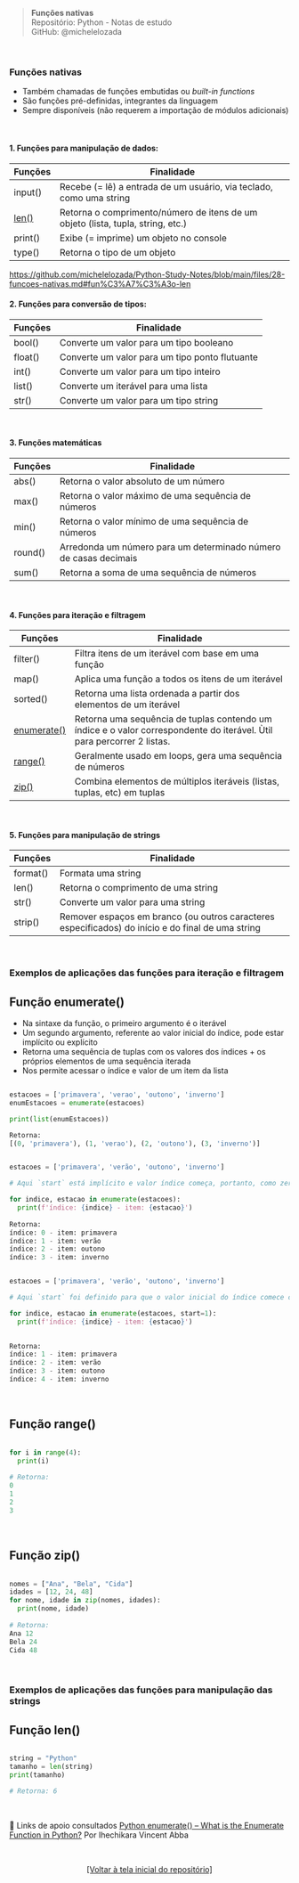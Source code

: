 > **Funções nativas**  
> Repositório: Python - Notas de estudo     
> GitHub: @michelelozada
&nbsp;
     
&nbsp;  
### Funções nativas 
- Também chamadas de funções embutidas ou *built-in functions*  
- São funções pré-definidas, integrantes da linguagem  
- Sempre disponíveis (não requerem a importação de módulos adicionais)  

&nbsp;  

#### 1. Funções para manipulação de dados:
Funções | Finalidade 
---     | ---
input() | Recebe (= lê) a entrada de um usuário, via teclado, como uma string
[len()](função-len()) | Retorna o comprimento/número de itens de um objeto (lista, tupla, string, etc.)
print() | Exibe (= imprime) um objeto no console 
type() | Retorna o tipo de um objeto 


https://github.com/michelelozada/Python-Study-Notes/blob/main/files/28-funcoes-nativas.md#fun%C3%A7%C3%A3o-len
&nbsp;  

#### 2. Funções para conversão de tipos:
Funções | Finalidade 
---     | ---
bool() | Converte um valor para um tipo booleano
float() | Converte um valor para um tipo ponto flutuante
int() | Converte um valor para um tipo inteiro
list() | Converte um iterável para uma lista
str() | Converte um valor para um tipo string

&nbsp;  

#### 3. Funções matemáticas
Funções | Finalidade 
---     | ---
abs() | Retorna o valor absoluto de um número
max() | Retorna o valor máximo de uma sequência de números
min() | Retorna o valor mínimo de uma sequência de números
round() | Arredonda um número para um determinado número de casas decimais
sum() | Retorna a soma de uma sequência de números

&nbsp;  

#### 4. Funções para iteração e filtragem
Funções | Finalidade 
---     | ---
filter() | Filtra itens de um iterável com base em uma função
map() | Aplica uma função a todos os itens de um iterável
sorted() | Retorna uma lista ordenada a partir dos elementos de um iterável
[enumerate()](função-enumerate()) | Retorna  uma sequência de tuplas contendo um índice e o valor correspondente do iterável. Ùtil para percorrer 2 listas.
[range()](função-range())| Geralmente usado em loops, gera uma sequência de números
[zip()](função-zip()) | Combina elementos de múltiplos iteráveis (listas, tuplas, etc) em tuplas

&nbsp;  

#### 5. Funções para manipulação de strings
Funções | Finalidade 
---     | ---
format() | Formata uma string
len() | Retorna o comprimento de uma string
str() | Converte um valor para uma string
strip() | Remover espaços em branco (ou outros caracteres especificados) do início e do final de uma string 

&nbsp;  

### Exemplos de aplicações das funções para iteração e filtragem

## Função enumerate()
- Na sintaxe da função, o primeiro argumento é o iterável  
- Um segundo argumento, referente ao valor inicial do índice, pode estar implícito ou explícito  
- Retorna uma sequência de tuplas com os valores dos índices + os próprios elementos de uma sequência iterada  
- Nos permite acessar o índice e valor de um item da lista   

```py

estacoes = ['primavera', 'verao', 'outono', 'inverno']
enumEstacoes = enumerate(estacoes)

print(list(enumEstacoes))

Retorna:
[(0, 'primavera'), (1, 'verao'), (2, 'outono'), (3, 'inverno')]
```
```py

estacoes = ['primavera', 'verão', 'outono', 'inverno']

# Aqui `start` está implícito e valor índice começa, portanto, como zero 

for indice, estacao in enumerate(estacoes):
  print(f'índice: {indice} - item: {estacao}')
	
Retorna: 
índice: 0 - item: primavera
índice: 1 - item: verão
índice: 2 - item: outono
índice: 3 - item: inverno
```	
```py

estacoes = ['primavera', 'verão', 'outono', 'inverno']

# Aqui `start` foi definido para que o valor inicial do índice comece como 1 

for indice, estacao in enumerate(estacoes, start=1):
  print(f'índice: {indice} - item: {estacao}')

	
Retorna: 
índice: 1 - item: primavera
índice: 2 - item: verão
índice: 3 - item: outono
índice: 4 - item: inverno	

```

&nbsp;

## Função range()
```py

for i in range(4):
  print(i)
	
# Retorna:
0
1
2
3
```

&nbsp;

## Função zip()
```py

nomes = ["Ana", "Bela", "Cida"]
idades = [12, 24, 48]
for nome, idade in zip(nomes, idades):
  print(nome, idade)
	
# Retorna:	
Ana 12
Bela 24
Cida 48
```

&nbsp;

### Exemplos de aplicações das funções para manipulação das strings

## Função len()
```py

string = "Python"
tamanho = len(string)
print(tamanho)  

# Retorna: 6
```

&nbsp;

:link: Links de apoio consultados
[Python enumerate() – What is the Enumerate Function in Python?](https://www.freecodecamp.org/news/python-enumerate-what-is-the-enumerate-function-in-python/) Por Ihechikara Vincent Abba

&nbsp;

<div align="center">
<a href="https://github.com/michelelozada/Python-Study-Notes">[Voltar à tela inicial do repositório]</a>
</div>